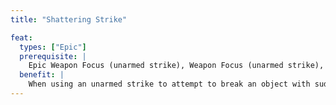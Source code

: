 ```yaml
---
title: "Shattering Strike"

feat:
  types: ["Epic"]
  prerequisite: |
    Epic Weapon Focus (unarmed strike), Weapon Focus (unarmed strike), _concentration_ 25 ranks, _ki_ strike (adamantine).
  benefit: |
    When using an unarmed strike to attempt to break an object with sudden force (rather than by dealing normal damage), make a Concentration check rather than a Strength check. The break DC remains the same. Using Shattering Strike is a full-round action that incurs attacks of opportunity. The character can't use Shattering Strike to escape bonds (unless he or she is so bound as to allow the character to make an unarmed strike against his or her bindings).
---
```

